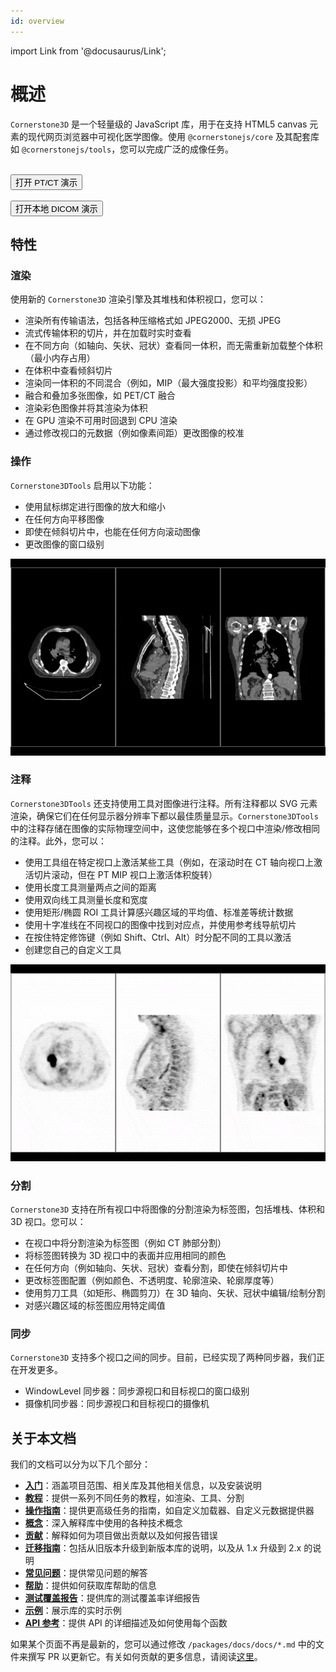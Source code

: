 ```yaml
---
id: overview
---
```


import Link from '@docusaurus/Link';

# 概述

`Cornerstone3D` 是一个轻量级的 JavaScript 库，用于在支持 HTML5 canvas 元素的现代网页浏览器中可视化医学图像。使用 `@cornerstonejs/core` 及其配套库如 `@cornerstonejs/tools`，您可以完成广泛的成像任务。

<br/>

<Link target={"_blank"} to="/live-examples/petCT.html">
    <button id="open-ptct-button">
        打开 PT/CT 演示
    </button>
</Link>

<br/>
<br/>

<Link target={"_blank"} to="/live-examples/local.html">
    <button id="open-ptct-button">
        打开本地 DICOM 演示
    </button>
</Link>

## 特性

### 渲染

使用新的 `Cornerstone3D` 渲染引擎及其堆栈和体积视口，您可以：

- 渲染所有传输语法，包括各种压缩格式如 JPEG2000、无损 JPEG
- 流式传输体积的切片，并在加载时实时查看
- 在不同方向（如轴向、矢状、冠状）查看同一体积，而无需重新加载整个体积（最小内存占用）
- 在体积中查看倾斜切片
- 渲染同一体积的不同混合（例如，MIP（最大强度投影）和平均强度投影）
- 融合和叠加多张图像，如 PET/CT 融合
- 渲染彩色图像并将其渲染为体积
- 在 GPU 渲染不可用时回退到 CPU 渲染
- 通过修改视口的元数据（例如像素间距）更改图像的校准

### 操作

`Cornerstone3DTools` 启用以下功能：

- 使用鼠标绑定进行图像的放大和缩小
- 在任何方向平移图像
- 即使在倾斜切片中，也能在任何方向滚动图像
- 更改图像的窗口级别

![](../assets/overview-manipulation.gif)

### 注释

`Cornerstone3DTools` 还支持使用工具对图像进行注释。所有注释都以 SVG 元素渲染，确保它们在任何显示器分辨率下都以最佳质量显示。`Cornerstone3DTools` 中的注释存储在图像的实际物理空间中，这使您能够在多个视口中渲染/修改相同的注释。此外，您可以：

- 使用工具组在特定视口上激活某些工具（例如，在滚动时在 CT 轴向视口上激活切片滚动，但在 PT MIP 视口上激活体积旋转）
- 使用长度工具测量两点之间的距离
- 使用双向线工具测量长度和宽度
- 使用矩形/椭圆 ROI 工具计算感兴趣区域的平均值、标准差等统计数据
- 使用十字准线在不同视口的图像中找到对应点，并使用参考线导航切片
- 在按住特定修饰键（例如 Shift、Ctrl、Alt）时分配不同的工具以激活
- 创建您自己的自定义工具

![](../assets/overview-annotation.gif)

### 分割

`Cornerstone3D` 支持在所有视口中将图像的分割渲染为标签图，包括堆栈、体积和 3D 视口。您可以：

- 在视口中将分割渲染为标签图（例如 CT 肺部分割）
- 将标签图转换为 3D 视口中的表面并应用相同的颜色
- 在任何方向（例如轴向、矢状、冠状）查看分割，即使在倾斜切片中
- 更改标签图配置（例如颜色、不透明度、轮廓渲染、轮廓厚度等）
- 使用剪刀工具（如矩形、椭圆剪刀）在 3D 轴向、矢状、冠状中编辑/绘制分割
- 对感兴趣区域的标签图应用特定阈值

### 同步

`Cornerstone3D` 支持多个视口之间的同步。目前，已经实现了两种同步器，我们正在开发更多。

- WindowLevel 同步器：同步源视口和目标视口的窗口级别
- 摄像机同步器：同步源视口和目标视口的摄像机

## 关于本文档

我们的文档可以分为以下几个部分：

- [**入门**](/docs/category/getting-started)：涵盖项目范围、相关库及其他相关信息，以及安装说明
- [**教程**](/docs/category/tutorials)：提供一系列不同任务的教程，如渲染、工具、分割
- [**操作指南**](/docs/category/how-to-guides)：提供更高级任务的指南，如自定义加载器、自定义元数据提供器
- [**概念**](/docs/category/concepts)：深入解释库中使用的各种技术概念
- [**贡献**](/docs/category/contributing/)：解释如何为项目做出贡献以及如何报告错误
- [**迁移指南**](/docs/migrationGuides)：包括从旧版本升级到新版本库的说明，以及从 1.x 升级到 2.x 的说明
- [**常见问题**](/docs/faq)：提供常见问题的解答
- [**帮助**](/docs/help)：提供如何获取库帮助的信息
- [**测试覆盖报告**](/test-coverage/)：提供库的测试覆盖率详细报告
- [**示例**](/docs/examples)：展示库的实时示例
- [**API 参考**](/api)：提供 API 的详细描述及如何使用每个函数

如果某个页面不再是最新的，您可以通过修改 `/packages/docs/docs/*.md` 中的文件来撰写 PR 以更新它。有关如何贡献的更多信息，请阅读[这里](../contribute/pull-request.md)。